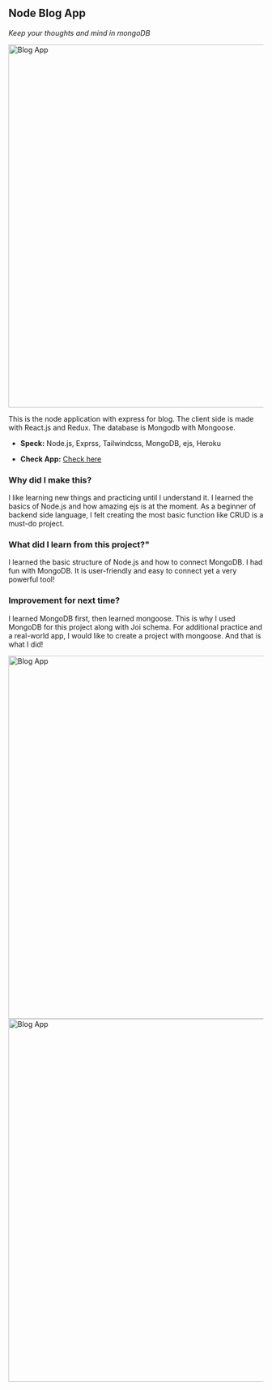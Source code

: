## Node Blog App 

*Keep your thoughts and mind in mongoDB*   

   <img width="715" alt="Blog App" src="https://user-images.githubusercontent.com/58070973/153057065-0feacf26-b6be-45e1-a305-0003c99c08ab.png">

This is the node application with express for blog. The client side is made with React.js and Redux. The database is Mongodb with Mongoose. 

  - **Speck:** Node.js, Exprss, Tailwindcss, MongoDB, ejs, Heroku
  
  - **Check App:** [Check here](https://node-mongo-blog-app.herokuapp.com/api/blogs)
  

### Why did I make this?

I like learning new things and practicing until I understand it. I learned the basics of Node.js and how amazing ejs is at the moment. As a beginner of backend side language, I felt creating the most basic function like CRUD is a must-do project.

### What did I learn from this project?"

I learned the basic structure of Node.js and how to connect MongoDB. I had fun with MongoDB. It is user-friendly and easy to connect yet a very powerful tool!

### Improvement for next time?

I learned MongoDB first, then learned mongoose. This is why I used MongoDB for this project along with Joi schema. For additional practice and a real-world app, I would like to create a project with mongoose. And that is what I did!


   <img width="715" alt="Blog App" src="https://user-images.githubusercontent.com/58070973/165807322-51ff8a2c-b46c-4d85-9237-e635b9465952.png">      
   
   <img width="715" alt="Blog App" src="https://user-images.githubusercontent.com/58070973/165807233-491f3a6f-9b9b-483b-a9b0-7939cbbd7bcb.png">
   
   

